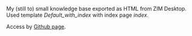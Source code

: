 My (still to) small knowledge base exported as HTML from ZIM Desktop. Used template *Default_with_index* with index page *index*.

Access by [Github page](https://anladmin.github.io/KnowledgeBase-ZIM-HTML/index.html).